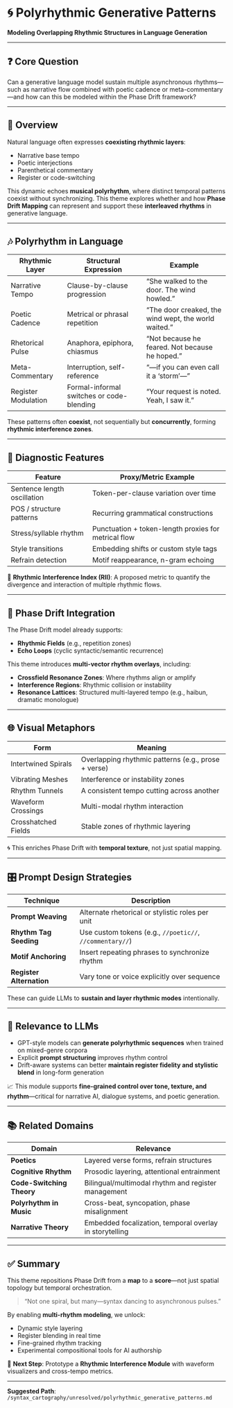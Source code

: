 # 🌀 Polyrhythmic Generative Patterns  
**Modeling Overlapping Rhythmic Structures in Language Generation**

---

## ❓ Core Question  
Can a generative language model sustain multiple asynchronous rhythms—such as narrative flow combined with poetic cadence or meta-commentary—and how can this be modeled within the Phase Drift framework?

---

## 🧠 Overview  
Natural language often expresses **coexisting rhythmic layers**:  

- Narrative base tempo  
- Poetic interjections  
- Parenthetical commentary  
- Register or code-switching  

This dynamic echoes **musical polyrhythm**, where distinct temporal patterns coexist without synchronizing. This theme explores whether and how **Phase Drift Mapping** can represent and support these **interleaved rhythms** in generative language.

---

## 🎶 Polyrhythm in Language  

| Rhythmic Layer         | Structural Expression                              | Example                                                                 |
|------------------------|----------------------------------------------------|-------------------------------------------------------------------------|
| Narrative Tempo        | Clause-by-clause progression                       | “She walked to the door. The wind howled.”                              |
| Poetic Cadence         | Metrical or phrasal repetition                     | “The door creaked, the wind wept, the world waited.”                    |
| Rhetorical Pulse       | Anaphora, epiphora, chiasmus                       | “Not because he feared. Not because he hoped.”                          |
| Meta-Commentary        | Interruption, self-reference                       | “—if you can even call it a ‘storm’—”                                   |
| Register Modulation    | Formal-informal switches or code-blending          | “Your request is noted. Yeah, I saw it.”                                |

These patterns often **coexist**, not sequentially but **concurrently**, forming **rhythmic interference zones**.

---

## 🔬 Diagnostic Features  

| Feature                 | Proxy/Metric Example                                      |
|-------------------------|-----------------------------------------------------------|
| Sentence length oscillation | Token-per-clause variation over time                  |
| POS / structure patterns | Recurring grammatical constructions                     |
| Stress/syllable rhythm   | Punctuation + token-length proxies for metrical flow    |
| Style transitions        | Embedding shifts or custom style tags                   |
| Refrain detection        | Motif reappearance, n-gram echoing                      |

🧪 **Rhythmic Interference Index (RII)**: A proposed metric to quantify the divergence and interaction of multiple rhythmic flows.

---

## 🧭 Phase Drift Integration  
The Phase Drift model already supports:

- **Rhythmic Fields** (e.g., repetition zones)  
- **Echo Loops** (cyclic syntactic/semantic recurrence)  

This theme introduces **multi-vector rhythm overlays**, including:

- **Crossfield Resonance Zones**: Where rhythms align or amplify  
- **Interference Regions**: Rhythmic collision or instability  
- **Resonance Lattices**: Structured multi-layered tempo (e.g., haibun, dramatic monologue)  

---

## 🌐 Visual Metaphors  

| Form                  | Meaning                                                    |
|-----------------------|-------------------------------------------------------------|
| Intertwined Spirals   | Overlapping rhythmic patterns (e.g., prose + verse)         |
| Vibrating Meshes      | Interference or instability zones                           |
| Rhythm Tunnels        | A consistent tempo cutting across another                   |
| Waveform Crossings    | Multi-modal rhythm interaction                              |
| Crosshatched Fields   | Stable zones of rhythmic layering                           |

🌀 This enriches Phase Drift with **temporal texture**, not just spatial mapping.

---

## 🎛 Prompt Design Strategies  

| Technique              | Description                                                  |
|------------------------|--------------------------------------------------------------|
| **Prompt Weaving**     | Alternate rhetorical or stylistic roles per unit             |
| **Rhythm Tag Seeding** | Use custom tokens (e.g., `//poetic//`, `//commentary//`)     |
| **Motif Anchoring**    | Insert repeating phrases to synchronize rhythm               |
| **Register Alternation** | Vary tone or voice explicitly over sequence                 |

These can guide LLMs to **sustain and layer rhythmic modes** intentionally.

---

## 🤖 Relevance to LLMs  

- GPT-style models can **generate polyrhythmic sequences** when trained on mixed-genre corpora  
- Explicit **prompt structuring** improves rhythm control  
- Drift-aware systems can better **maintain register fidelity and stylistic blend** in long-form generation  

📈 This module supports **fine-grained control over tone, texture, and rhythm**—critical for narrative AI, dialogue systems, and poetic generation.

---

## 📚 Related Domains  

| Domain                  | Relevance                                                  |
|--------------------------|------------------------------------------------------------|
| **Poetics**              | Layered verse forms, refrain structures                    |
| **Cognitive Rhythm**     | Prosodic layering, attentional entrainment                 |
| **Code-Switching Theory**| Bilingual/multimodal rhythm and register management        |
| **Polyrhythm in Music**  | Cross-beat, syncopation, phase misalignment                |
| **Narrative Theory**     | Embedded focalization, temporal overlay in storytelling    |

---

## ✅ Summary  
This theme repositions Phase Drift from a **map** to a **score**—not just spatial topology but temporal orchestration.  

> “Not one spiral, but many—syntax dancing to asynchronous pulses.”

By enabling **multi-rhythm modeling**, we unlock:

- Dynamic style layering  
- Register blending in real time  
- Fine-grained rhythm tracking  
- Experimental compositional tools for AI authorship  

📍 **Next Step**: Prototype a **Rhythmic Interference Module** with waveform visualizers and cross-tempo metrics.

---

**Suggested Path**:  
`/syntax_cartography/unresolved/polyrhythmic_generative_patterns.md`
